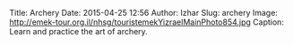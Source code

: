 Title: Archery
Date: 2015-04-25 12:56
Author: Izhar
Slug: archery
Image: http://emek-tour.org.il/nhsg/touristemekYizraelMainPhoto854.jpg
Caption: Learn and practice the art of archery.
